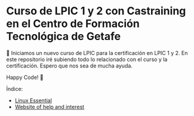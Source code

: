 # Curso de LPIC 1 y 2 con Castraining en el Centro de Formación Tecnológica de Getafe

📲 Iniciamos un nuevo curso de LPIC para la certificación en LPIC 1 y 2. En este repositorio iré subiendo todo lo relacionado con el curso y la certificación. Espero que nos sea de mucha ayuda.

Happy Code! 🚀

Índice:

- [Linux Essential](basic.md)
- [Website of help and interest](help.md)


